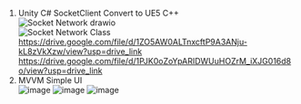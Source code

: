 1. Unity C# SocketClient Convert to UE5 C++  
![Socket Network drawio](https://github.com/user-attachments/assets/c2715a71-afce-4997-ae55-0c06ab98fca0)  
![Socket Network Class](https://github.com/user-attachments/assets/7d440f45-7eb9-4dae-ac32-8996f2df04f2)  
https://drive.google.com/file/d/1ZO5AW0ALTnxcftP9A3ANju-kL8zVkXzw/view?usp=drive_link  
https://drive.google.com/file/d/1PJK0oZoYpARIDWUuHOZrM_iXJG016d8o/view?usp=drive_link  
2. MVVM Simple UI  
![image](https://github.com/user-attachments/assets/3d730552-c88a-4129-88d3-473a12b03c86)
![image](https://github.com/user-attachments/assets/c288460a-58f6-408d-9930-91a4ef63bbdb)
![image](https://github.com/user-attachments/assets/1608ea78-0fc1-47e8-a3a8-dbfc0589c290)

   
